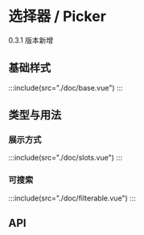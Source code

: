 # 选择器 / Picker
0.3.1 版本新增

## 基础样式
:::include(src="./doc/base.vue")
:::

## 类型与用法
### 展示方式
:::include(src="./doc/slots.vue")
:::

### 可搜索
:::include(src="./doc/filterable.vue")
:::

## API
<api-doc name="Picker" :doc="require('./api.json')"></api-doc>
